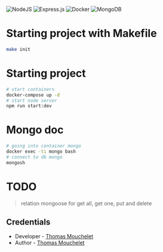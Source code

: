 
![NodeJS](https://img.shields.io/badge/node.js-6DA55F?style=for-the-badge&logo=node.js&logoColor=white)
![Express.js](https://img.shields.io/badge/express.js-%23404d59.svg?style=for-the-badge&logo=express&logoColor=%2361DAFB)
![Docker](https://img.shields.io/badge/docker-%230db7ed.svg?style=for-the-badge&logo=docker&logoColor=white)
![MongoDB](https://img.shields.io/badge/MongoDB-%234ea94b.svg?style=for-the-badge&logo=mongodb&logoColor=white)


# Starting project with Makefile
```bash
make init
```


# Starting project

```bash
# start containers
docker-compose up -d
# start node server
npm run start:dev
```


# Mongo doc

```bash
# going into container mongo
docker exec -ti mongo bash
# connect to db mongo
mongosh
```

# TODO

> relation mongoose for get all, get one, put and delete

## Credentials

- Developer - [Thomas Mouchelet](https://github.com/ThomasMouchelet)
- Author - [Thomas Mouchelet](https://github.com/ThomasMouchelet)